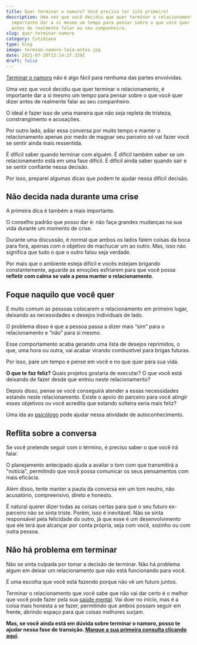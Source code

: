```yaml
---
title: Quer terminar o namoro? Você precisa ler isto primeiro!
description: Uma vez que você decidiu que quer terminar o relacionamento, é
  importante dar a si mesmo um tempo para pensar sobre o que você quer dizer
  antes de realmente falar ao seu companheiro.
slug: quer-terminar-namoro
category: Cotidiano
type: blog
image: termino-namoro-leia-antes.jpg
date: 2021-07-20T12:14:27.329Z
draft: false
---
```


[Terminar o namoro](https://www.google.com/url?client=internal-element-cse&cx=013413282715532661870:5z8llcwtwhy&q=https://yuribusin.com.br/termino-de-relacionamentos-podem-ser-traumaticos/&sa=U&ved=2ahUKEwjDpI3QsfDxAhWepZUCHayGB6kQFjADegQIBBAC&usg=AOvVaw0Ubu2EPGfhS-VIzbWmU-kN) não é algo fácil para nenhuma das partes envolvidas.

Uma vez que você decidiu que quer terminar o relacionamento, é importante dar a si mesmo um tempo para pensar sobre o que você quer dizer antes de realmente falar ao seu companheiro.

O ideal é fazer isso de uma maneira que não seja repleta de tristeza, constrangimento e acusações.

Por outro lado, adiar essa conversa por muito tempo e manter o relacionamento apenas por medo de magoar seu parceiro só vai fazer você se sentir ainda mais ressentida.

É difícil saber quando terminar com alguém. É difícil também saber se um relacionamento está em uma fase difícil. É difícil ainda saber quando sair e se sentir confiante nessa decisão.

Por isso, preparei algumas dicas que podem te ajudar nessa difícil decisão.

## Não decida nada durante uma crise

A primeira dica é também a mais importante.

O conselho padrão que posso dar é: não faça grandes mudanças na sua vida durante um momento de crise.

Durante uma discussão, é normal que ambos os lados falem coisas da boca para fora, apenas com o objetivo de machucar um ao outro. Mas, isso não significa que tudo o que o outro falou seja verdade.

Por mais que o ambiente esteja difícil e vocês estejam brigando constantemente, aguarde as emoções esfriarem para que você possa **refletir com calma se vale a pena manter o relacionamento**.

## Foque naquilo que você quer

É muito comum as pessoas colocarem o relacionamento em primeiro lugar, deixando as necessidades e desejos individuais de lado.

O problema disso é que a pessoa passa a dizer mais “sim” para o relacionamento e “não” para si mesmo.

Esse comportamento acaba gerando uma lista de desejos reprimidos, o que, uma hora ou outra, vai acabar virando combustível para brigas futuras.

Por isso, pare um tempo e pense em você e no que quer para sua vida.

**O que te faz feliz?** Quais projetos gostaria de executar? O que você está deixando de fazer desde que entrou neste relacionamento?

Depois disso, pense se você conseguirá atender a essas necessidades estando neste relacionamento. Existe o apoio do parceiro para você atingir esses objetivos ou você acredita que estando solteira seria mais feliz?

Uma ida ao [psicólogo](https://yuribusin.com.br/pra-que-serve-um-psicologo-clinico/) pode ajudar nessa atividade de autoconhecimento.

## Reflita sobre a conversa

Se você pretende seguir com o término, é preciso saber o que você irá falar.

O planejamento antecipado ajuda a avaliar o tom com que transmitirá a "notícia", permitindo que você possa comunicar os seus pensamentos com mais eficácia.

Além disso, tente manter a pauta da conversa em um tom neutro, não acusatório, compreensivo, direto e honesto.

É natural querer dizer todas as coisas certas para que o seu futuro ex-parceiro não se sinta triste. Porém, isso é inevitável. Não se sinta responsável pela felicidade do outro, já que esse é um desenvolvimento que ele terá que alcançar por conta própria, seja com você, sozinho ou com outra pessoa.

## Não há problema em terminar

Não se sinta culpada por tomar a decisão de terminar. Não há problema algum em deixar um relacionamento que não está funcionando para você.

É uma escolha que você está fazendo porque não vê um futuro juntos.

Terminar o relacionamento que você sabe que não vai dar certo é o melhor que você pode fazer pela sua [saúde mental](https://yuribusin.com.br/7-habitos-boa-saude-mental/). Vai doer no início, mas é a coisa mais honesta a se fazer, permitindo que ambos possam seguir em frente, abrindo espaço para que coisas melhores surjam.

**Mas, se você ainda está em dúvida sobre terminar o namoro, posso te ajudar nessa fase de transição. [Marque a sua primeira consulta clicando aqui](https://yuribusin.com.br/contato/).**
